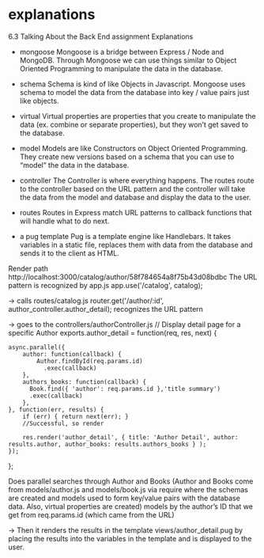 # explanations
6.3 Talking About the Back End assignment
Explanations
* mongoose
Mongoose is a bridge between Express / Node and MongoDB. Through Mongoose we can use things similar to Object Oriented Programming to manipulate the data in the database.

* schema
Schema is kind of like Objects in Javascript. Mongoose uses schema to model the data from the database into key / value pairs just like objects.

* virtual
Virtual properties are properties that you create to manipulate the data (ex. combine or separate properties), but they won’t get saved to the database.

* model
Models are like Constructors on Object Oriented Programming. They create new versions based on a schema that you can use to “model” the data in the database.

* controller
The Controller is where everything happens. The routes route to the controller based on the URL pattern and the controller will take the data from the model and database and display the data to the user.

* routes
Routes in Express match URL patterns to callback functions that will handle what to do next.

* a pug template
Pug is a template engine like Handlebars. It takes variables in a static file, replaces them with data from the database and sends it to the client as HTML.

Render path
http://localhost:3000/catalog/author/58f784654a8f75b43d08bdbc
The URL pattern is recognized by app.js
app.use('/catalog', catalog);

-> calls routes/catalog.js
router.get('/author/:id', author_controller.author_detail); recognizes the URL pattern

-> goes to the controllers/authorController.js
// Display detail page for a specific Author
exports.author_detail = function(req, res, next) {

    async.parallel({
        author: function(callback) {
            Author.findById(req.params.id)
              .exec(callback)
        },
        authors_books: function(callback) {
          Book.find({ 'author': req.params.id },'title summary')
          .exec(callback)
        },
    }, function(err, results) {
        if (err) { return next(err); }
        //Successful, so render

        res.render('author_detail', { title: 'Author Detail', author: results.author, author_books: results.authors_books } );
    });

};

Does parallel searches through Author and Books (Author and Books come from models/author.js and models/book.js via require where the schemas are created and models used to form key/value pairs with the database data. Also, virtual properties are created) models by the author’s ID that we get from req.params.id (which came from the URL)

-> Then it renders the results in the template views/author_detail.pug by placing the results into the variables in the template and is displayed to the user. 
